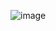 ![image](https://github.com/karpo27/Exercism_Python/assets/54405665/123ffeb5-a382-4968-ba11-300ccae8b4dd)

